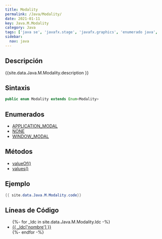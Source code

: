 ```yaml
---
title: Modality
permalink: /Java/Modality/
date: 2021-01-11
key: Java.M.Modality
category: Java
tags: ['java se', 'javafx.stage', 'javafx.graphics', 'enumerado java', 'JavaFX 2.0']
sidebar: 
  nav: java
---
```


## Descripción
{{site.data.Java.M.Modality.description }}

## Sintaxis
~~~java
public enum Modality extends Enum<Modality>
~~~

## Enumerados
* [APPLICATION_MODAL](/Java/Modality/APPLICATION_MODAL)
* [NONE](/Java/Modality/NONE)
* [WINDOW_MODAL](/Java/Modality/WINDOW_MODAL)

## Métodos
* [valueOf()](/Java/Modality/valueOf)
* [values()](/Java/Modality/values)

## Ejemplo
~~~java
{{ site.data.Java.M.Modality.code}}
~~~

## Líneas de Código
<ul>
{%- for _ldc in site.data.Java.M.Modality.ldc -%}
   <li>
       <a href="{{_ldc['url'] }}">{{ _ldc['nombre'] }}</a>
   </li>
{%- endfor -%}
</ul>
